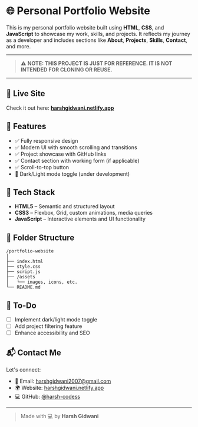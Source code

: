 

# 🌐 Personal Portfolio Website

This is my personal portfolio website built using **HTML**, **CSS**, and **JavaScript** to showcase my work, skills, and projects. It reflects my journey as a developer and includes sections like **About**, **Projects**, **Skills**, **Contact**, and more.

---

> ⚠️ **NOTE: THIS PROJECT IS JUST FOR REFERENCE. IT IS NOT INTENDED FOR CLONING OR REUSE.**

---

## 🔗 Live Site

Check it out here: [**harshgidwani.netlify.app**](https://harshgidwani.netlify.app)

## 📂 Features

- ✅ Fully responsive design  
- ✅ Modern UI with smooth scrolling and transitions  
- ✅ Project showcase with GitHub links  
- ✅ Contact section with working form (if applicable)  
- ✅ Scroll-to-top button  
- 🚧 Dark/Light mode toggle (under development)

## 🚀 Tech Stack

- **HTML5** – Semantic and structured layout  
- **CSS3** – Flexbox, Grid, custom animations, media queries  
- **JavaScript** – Interactive elements and UI functionality  

## 📁 Folder Structure

```
/portfolio-website
│
├── index.html
├── style.css
├── script.js
├── /assets
│   └── images, icons, etc.
└── README.md
```

## 🧠 To-Do

- [ ] Implement dark/light mode toggle  
- [ ] Add project filtering feature  
- [ ] Enhance accessibility and SEO  

## 📬 Contact Me

Let's connect:

- 📧 Email: harshgidwani2007@gmail.com  
- 🌍 Website: [harshgidwani.netlify.app](https://harshgidwani.netlify.app)  
- 💻 GitHub: [@harsh-codess](https://github.com/harsh-codess)  

---

> Made with 💻 by **Harsh Gidwani**
